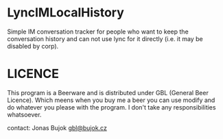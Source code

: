 LyncIMLocalHistory
==================

Simple IM conversation tracker for people who want to keep the conversation history and can not use lync for it directly (i.e. it may be disabled by corp).

LICENCE
=======

This program is a Beerware and is distributed under GBL (General Beer Licence). Which meens when you buy me a beer you can use modify and do whatever you please with the program. I don't take any responsibilities whatsoever. 

contact:
Jonas Bujok
gbl@bujok.cz